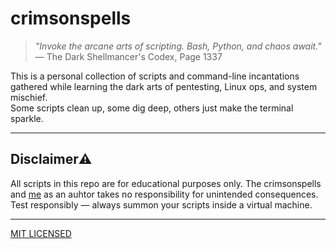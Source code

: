 # crimsonspells

> _"Invoke the arcane arts of scripting. Bash, Python, and chaos await."_  
> — The Dark Shellmancer's Codex, Page 1337

This is a personal collection of scripts and command-line incantations gathered while learning the dark arts of pentesting, Linux ops, and system mischief.  
Some scripts clean up, some dig deep, others just make the terminal sparkle.

---

## Disclaimer⚠️ 

All scripts in this repo are for educational purposes only.
The crimsonspells and [me](https://github.com/gauskxhaganth) as an auhtor takes no responsibility for unintended consequences.
Test responsibly — always summon your scripts inside a virtual machine.

---

[MIT LICENSED](LICENSE)
